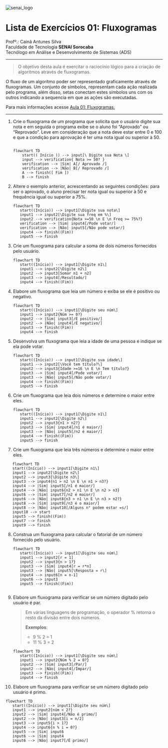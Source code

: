 ![senai_logo](https://transparencia.sp.senai.br/Content/img/logo-senai.png)

# Lista de Exercícios 01: Fluxogramas

Profº.: Cainã Antunes Silva  
Faculdade de Tecnologia **SENAI Sorocaba**  
Tecnólogo em Análise e Desenvolvimento de Sistemas (ADS)
___


> O objetivo desta aula é exercitar o raciocínio lógico para a criação de algoritmos através de fluxogramas.  

O fluxo de um algorítmo poder ser representado graficamente através de fluxogramas. Um conjunto de símbolos, representam cada ação realizada pelo programa, além disso, setas conectam estes símbolos uns com os outros indicando a sequencia em que as ações são executadas.

Para mais informações acesse [Aula 01: Fluxogramas.](https://www.notion.so/cainaantunes/Aula-01-Fluxogramas-188bde521b3b80de90f7dbd9407af71e)

***

1. Crie o fluxograma de um programa que solicita que o usuário digite sua nota e em seguida o programa exibe se o aluno foi “Aprovado” ou “Reprovado”. Leve em consideração que a nota deve estar entre 0 e 100 e que a condição para aprovação é ter uma nota igual ou superior à 50.
   
    ```mermaid
   
    flowchart TD
        start(( Início )) --> input[\ Digite sua Nota \]
        input --> verification{ Nota >= 50? }
        verification --> |Sim| A[/ Aprovado /]
        verification --> |Não| B[/ Reprovado /]
        A --> finish([ Fim ])
        B --> finish
    ```
   
2. Altere o exemplo anterior, acrescentando as seguintes condições: para ser o aprovado, o aluno precisar ter nota igual ou superior à 50 e frequência igual ou superior a 75%.
   
   ```mermaid
   flowchart TD
      start((Início)) --> input1[\Digite sua nota\]
      input1 --> input2[\Digite sua freq em %\] 
      input2 --> verification{Nota >=50 \n E \n Freq >= 75%?}
      verification --> |Sim| input4[/Pode votar/]
      verification --> |Não| input5[/Não pode votar/]
      input4 --> finish((Fim))
      input5 --> finish
   ```
   
3. Crie um fluxograma para calcular a soma de dois números fornecidos pelo usuário.
   
   ```mermaid
   flowchart TD
      start((Início)) --> input1[\Digite n1\]
      input1 --> input2[\Digite n2\] 
      input2 --> input3[Somar n1 + n2]
      input3 --> input4[/Resultado/]
      input4 --> finish((Fim))
   ```
   
4. Elabore um fluxograma que leia um número e exiba se ele é positivo ou negativo.
   
   ```mermaid
   flowchart TD
      start((Início)) --> input1[\Digite seu núm\]
      input1 --> input2{Núm >= 0?}
      input2 --> |Sim| input3[/É positivo/]
      input2 --> |Não| input4[/É negativo/]
      input3 --> finish((Fim))
      input4 --> finish
   ```
   
5. Desenvolva um fluxograma que leia a idade de uma pessoa e indique se ela pode votar.
   
   ```mermaid
   flowchart TD
      start((Início)) --> input1[\Digite sua idade\]
      input1 --> input2[\Você tem título?\] 
      input2 --> input3{Idade >=16 \n E \n Tem título?}
      input3 --> |Sim| input4[/Pode votar/]
      input3 --> |Não| input5[/Não pode votar/]
      input4 --> finish((Fim))
      input5 --> finish
   ```
   
6. Crie um fluxograma que leia dois números e determine o maior entre eles.
   
   ```mermaid
   flowchart TD
      start((Início)) --> input1[\Digite n1\]
      input1 --> input2[\Digite n2\] 
      input2 --> input3{n1 > n2?}
      input3 --> |Sim| input4[/n1 é maior/] 
      input3 --> |Não| input5[/n2 é maior/]
      input4 --> finish((Fim))
      input5 --> finish
   ```
   
7. Crie um fluxograma que leia três números e determine o maior entre eles.

```mermaid
   flowchart TD
   start((Início)) --> input1[\Digite n1\]
   input1 --> input2[\Digite n2\]
   input2 --> input3[\Digite n3\]
   input3 --> input4{n1 > n2 \n E \n n1 > n3?}
   input4 --> |Sim| input5[/n1 é maior/]
   input4 --> |Não| input6{n2 > n1 \n E \n n2 > n3}
   input6 --> |Sim| input7[/n2 é maior/]
   input6 --> |Não| input8{n3 > n1 \n E \n n3 > n2?}
   input8 --> |Sim| input9[/n3 é o maior/]
   input8 --> |Não| input10[/Alguns n° podem estar =s/]
   input10 --> start
   input5 --> finish((Fim))
   input7 --> finish
   input9 --> finish
  ```
   
8. Construa um fluxograma para calcular o fatorial de um número fornecido pelo usuário.
   
   ```mermaid
   flowchart TD
      start((Início)) --> input1[\Digite seu núm\]
      input1 --> input2[r = 1]
      input2 --> input3{n > 1?}
      input3 --> |Sim| input4[r = r*n]
      input3 --> |Não| input5[\Resposta = r\]
      input4 --> input6[n = n-1]
      input6 --> input3
      input5 --> finish((Fim))
      
   ```
   
9. Elabore um fluxograma para verificar se um número digitado pelo usuário é par.
   
   > Em várias linguagens de programação, o operador % retorna o resto da divisão entre dois números.    
   > 
   >**Exemplos**:  
   > - 9 % 2 = 1  
   > - 11 % 3 = 2
   
   ```mermaid
   flowchart TD
      start((Início)) --> input1[\Digite seu núm\]
      input1 --> input2{Núm % 2 = 0?}
      input2 --> |Sim| input3[/Par/]
      input2 --> |Não| input4[/Ímpar/]
      input3 --> finish((Fim))
      input4 --> finish
   ```
   
10. Elabore um fluxograma para verificar se um número digitado pelo usuário é primo.
   
   ```mermaid
   flowchart TD
      start((Início)) --> input1[\Digite seu núm\]
      input1 --> input2{núm < 2?}
      input2 --> |Sim| input4[/Não é primo/]
      input2 --> |Não| input3[i = n/2]
      input3 --> input5{i > 1?}
      input4 --> input6{n % i = 0?}
      input5 --> |Sim| input6
      input6 --> |Sim| input4
      input6 --> |Não| input7[/É primo/]
   ```